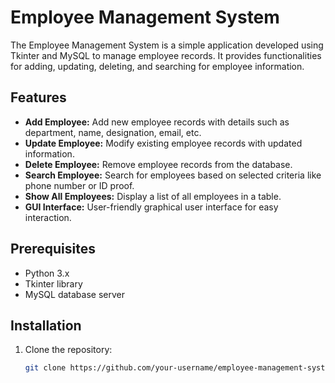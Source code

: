 # Employee Management System

The Employee Management System is a simple application developed using Tkinter and MySQL to manage employee records. It provides functionalities for adding, updating, deleting, and searching for employee information.

## Features

- **Add Employee:** Add new employee records with details such as department, name, designation, email, etc.
- **Update Employee:** Modify existing employee records with updated information.
- **Delete Employee:** Remove employee records from the database.
- **Search Employee:** Search for employees based on selected criteria like phone number or ID proof.
- **Show All Employees:** Display a list of all employees in a table.
- **GUI Interface:** User-friendly graphical user interface for easy interaction.

## Prerequisites

- Python 3.x
- Tkinter library
- MySQL database server

## Installation

1. Clone the repository:

   ```bash
   git clone https://github.com/your-username/employee-management-system.git
   

